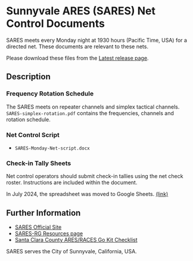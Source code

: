 # Sunnyvale ARES (SARES) Net Control Documents

SARES meets every Monday night at 1930 hours (Pacific Time, USA) for a directed net. These documents are relevant to these nets.

Please download these files from the [Latest release page](https://github.com/saresrg/Net-Control-Docs/releases/latest).

## Description

### Frequency Rotation Schedule

The SARES meets on repeater channels and simplex tactical channels. `SARES-simplex-rotation.pdf` contains the frequencies, channels and rotation schedule.

### Net Control Script

* `SARES-Monday-Net-script.docx`

### Check-in Tally Sheets

Net control operators should submit check-in tallies using the net check roster. Instructions are included within the document.

In July 2024, the spreadsheet was moved to Google Sheets. [(link)](https://docs.google.com/spreadsheets/d/14RUBNcuvIyXXqZyzxhZAqpldzTe8hCIpGduYxM4yax8/edit?usp=sharing)

## Further Information

* [SARES Official Site](https://www.sunnyvaleares.org/)
* [SARES-RG Resources page](https://www.saresrg.org/resources)
* [Santa Clara County ARES/RACES Go Kit Checklist](https://www.scc-ares-races.org/operations.html#equip)

SARES serves the City of Sunnyvale, California, USA.


